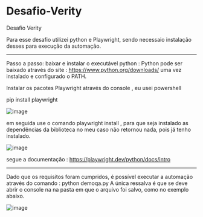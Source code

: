 # Desafio-Verity
Desafio Verity

Para esse desafio utilizei python e Playwright,
sendo necessaio instalação desses para execução da automação.
___________________________________________________

Passo a passo: 
baixar e instalar o executável python : 
      Python pode ser baixado através do site : https://www.python.org/downloads/ 
uma vez instalado e configurado o PATH.

Instalar os pacotes Playwright através do console , eu usei powershell 

pip install playwright

![image](https://user-images.githubusercontent.com/62752617/227734635-31687ca2-03c3-4d3e-9ce2-ff5ae0ca59dc.png)


em seguida use o comando playwright install , para que seja instalado as dependências da biblioteca 
no meu caso não retornou nada, pois já tenho instalado.

![image](https://user-images.githubusercontent.com/62752617/227734684-b5be71c0-ee7b-4787-8faa-2ce3a50cfbad.png)

segue a documentação :  https://playwright.dev/python/docs/intro

___________________________________________________

Dado que os requisitos foram cumpridos, é possível executar a automação através do comando : python demoqa.py
 A única ressalva é que se deve abrir o console na na pasta em que o arquivo foi salvo, como no exemplo abaixo.
 
![image](https://user-images.githubusercontent.com/62752617/227734621-c36105e3-113e-4eb5-8d46-8ca69639af73.png)


